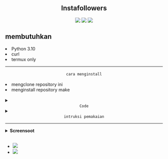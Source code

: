 <h2 align="center">Instafollowers</h2>
<p align="center">
<img src="https://img.shields.io/static/v1?label=followers&message=%20&logo=instagram&style=for-the-badge">
<img src="https://img.shields.io/static/v1?label=by+pejuang+kentang&message=%20&logo=rust&style=for-the-badge&color=green">
<img src="https://img.shields.io/static/v1?label=version&message=0.1v&logo=apache&style=for-the-badge&color=green">
</p>

## membutuhkan
<p align="center">
<li>Python 3.10</li>
<li>curl</li>
<li>termux only</li>
</p>

---------------------------------------------

<div align="center">
<code>cara menginstall</code><br>
</div><br>
<li>mengclone repository ini</li>
<li>menginstall repository make</li>
<br>
<details close>
     <summary><div align="center"><code>Code</code></summary></div>
     <div align="left">

```bash
# hanya berlaku pada termux
pkg update
pkg upgrade
pkg install git
git clone https://github.com/Bayu12345677/Instafollowers/
cd Instafollwers
make setup
make run
```

<br>
     </div>
     </details>
<details close>
   <summary><div align="center"><code>intruksi pemakaian</code></div></summary>

> -> layar harus berukuran h=88 w=26<br>
> -> pastikan akun tumbal mempunyai foto profile<br>
> -> enjoy

</div>
</details>

----------------------------------

<details close>
  <summary><strong>Screensoot</strong></summary>
  <img src="https://github.com/Bayu12345677/Instafolllower/blob/master/img/Screenshot_20220610-110811.png">
  <img src="https://github.com/Bayu12345677/Instafolllower/blob/master/img/Screenshot_20220610-101616.png">
  <img src="https://github.com/Bayu12345677/Instafolllower/blob/master/img/Screenshot_20220610-093436.png">

</details>
<br>

- ![](https://img.shields.io/static/v1?label=jangan+lupa+kasi+stars&message=%20&logo=java&style=plastic&color=gray)
- ![](https://img.shields.io/static/v1?label=bagi+yg+punya+ide+silakan+pull+request&message=%20&logo=github&style=plastic&color=gray)

